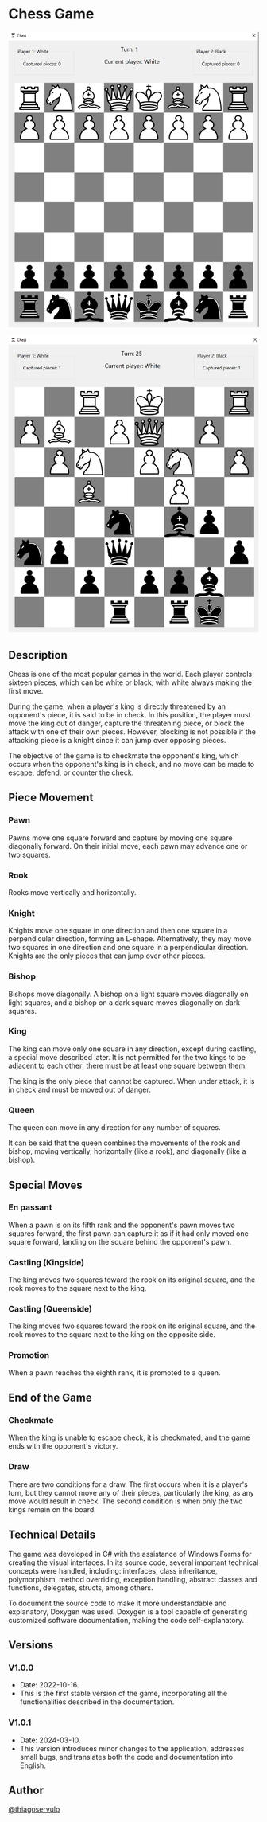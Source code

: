 # Chess Game

![Chess board][board_1]

![Chess board][board_2]

## Description
Chess is one of the most popular games in the world. Each player controls sixteen pieces, which can be white or black, with white always making the first move.

During the game, when a player's king is directly threatened by an opponent's piece, it is said to be in check. In this position, the player must move the king out of danger, capture the threatening piece, or block the attack with one of their own pieces. However, blocking is not possible if the attacking piece is a knight since it can jump over opposing pieces.

The objective of the game is to checkmate the opponent's king, which occurs when the opponent's king is in check, and no move can be made to escape, defend, or counter the check.

## Piece Movement
### Pawn
Pawns move one square forward and capture by moving one square diagonally forward. On their initial move, each pawn may advance one or two squares.

### Rook
Rooks move vertically and horizontally.

### Knight
Knights move one square in one direction and then one square in a perpendicular direction, forming an L-shape. Alternatively, they may move two squares in one direction and one square in a perpendicular direction. Knights are the only pieces that can jump over other pieces.

### Bishop
Bishops move diagonally. A bishop on a light square moves diagonally on light squares, and a bishop on a dark square moves diagonally on dark squares.

### King
The king can move only one square in any direction, except during castling, a special move described later. It is not permitted for the two kings to be adjacent to each other; there must be at least one square between them.

The king is the only piece that cannot be captured. When under attack, it is in check and must be moved out of danger.

### Queen
The queen can move in any direction for any number of squares.

It can be said that the queen combines the movements of the rook and bishop, moving vertically, horizontally (like a rook), and diagonally (like a bishop).

## Special Moves
### En passant
When a pawn is on its fifth rank and the opponent's pawn moves two squares forward, the first pawn can capture it as if it had only moved one square forward, landing on the square behind the opponent's pawn.

### Castling (Kingside)
The king moves two squares toward the rook on its original square, and the rook moves to the square next to the king.

### Castling (Queenside)
The king moves two squares toward the rook on its original square, and the rook moves to the square next to the king on the opposite side.

### Promotion
When a pawn reaches the eighth rank, it is promoted to a queen.

## End of the Game
### Checkmate
When the king is unable to escape check, it is checkmated, and the game ends with the opponent's victory.

### Draw
There are two conditions for a draw. The first occurs when it is a player's turn, but they cannot move any of their pieces, particularly the king, as any move would result in check. The second condition is when only the two kings remain on the board.

## Technical Details
The game was developed in C# with the assistance of Windows Forms for creating the visual interfaces. In its source code, several important technical concepts were handled, including: interfaces, class inheritance, polymorphism, method overriding, exception handling, abstract classes and functions, delegates, structs, among others.

To document the source code to make it more understandable and explanatory, Doxygen was used. Doxygen is a tool capable of generating customized software documentation, making the code self-explanatory.

## Versions

### V1.0.0

* Date: 2022-10-16. 
* This is the first stable version of the game, incorporating all the functionalities described in the documentation.

### V1.0.1

* Date: 2024-03-10. 
* This version introduces minor changes to the application, addresses small bugs, and translates both the code and documentation into English.

## Author

[@thiagoservulo](https://github.com/ThiagoServulo)

[board_1]: images/chess_1.png
[board_2]: images/chess_2.png
